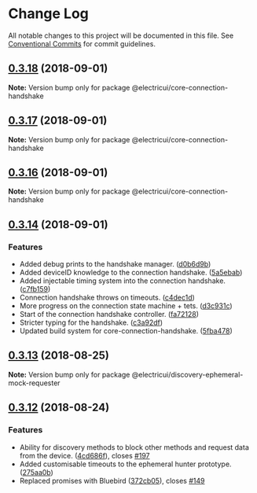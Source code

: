 # Change Log

All notable changes to this project will be documented in this file.
See [Conventional Commits](https://conventionalcommits.org) for commit guidelines.

<a name="0.3.18"></a>
## [0.3.18](https://github.com/Scottapotamas/electricui-interface/compare/v0.3.17...v0.3.18) (2018-09-01)




**Note:** Version bump only for package @electricui/core-connection-handshake

<a name="0.3.17"></a>
## [0.3.17](https://github.com/Scottapotamas/electricui-interface/compare/v0.3.16...v0.3.17) (2018-09-01)




**Note:** Version bump only for package @electricui/core-connection-handshake

<a name="0.3.16"></a>
## [0.3.16](https://github.com/Scottapotamas/electricui-interface/compare/v0.3.15...v0.3.16) (2018-09-01)




**Note:** Version bump only for package @electricui/core-connection-handshake

<a name="0.3.14"></a>
## [0.3.14](https://github.com/Scottapotamas/electricui-interface/compare/v0.3.13...v0.3.14) (2018-09-01)


### Features

* Added debug prints to the handshake manager. ([d0b6d9b](https://github.com/Scottapotamas/electricui-interface/commit/d0b6d9b))
* Added deviceID knowledge to the connection handshake. ([5a5ebab](https://github.com/Scottapotamas/electricui-interface/commit/5a5ebab))
* Added injectable timing system into the connection handshake. ([c7fb159](https://github.com/Scottapotamas/electricui-interface/commit/c7fb159))
* Connection handshake throws on timeouts. ([c4dec1d](https://github.com/Scottapotamas/electricui-interface/commit/c4dec1d))
* More progress on the connection state machine + tets. ([d3c931c](https://github.com/Scottapotamas/electricui-interface/commit/d3c931c))
* Start of the connection handshake controller. ([fa72128](https://github.com/Scottapotamas/electricui-interface/commit/fa72128))
* Stricter typing for the handshake. ([c3a92df](https://github.com/Scottapotamas/electricui-interface/commit/c3a92df))
* Updated build system for core-connection-handshake. ([5fba478](https://github.com/Scottapotamas/electricui-interface/commit/5fba478))




<a name="0.3.13"></a>
## [0.3.13](https://github.com/Scottapotamas/electricui-interface/compare/v0.3.12...v0.3.13) (2018-08-25)




**Note:** Version bump only for package @electricui/discovery-ephemeral-mock-requester

<a name="0.3.12"></a>
## [0.3.12](https://github.com/Scottapotamas/electricui-interface/compare/v0.3.11...v0.3.12) (2018-08-24)


### Features

* Ability for discovery methods to block other methods and request data from the device. ([4cd686f](https://github.com/Scottapotamas/electricui-interface/commit/4cd686f)), closes [#197](https://github.com/Scottapotamas/electricui-interface/issues/197)
* Added customisable timeouts to the ephemeral hunter prototype. ([275aa0b](https://github.com/Scottapotamas/electricui-interface/commit/275aa0b))
* Replaced promises with Bluebird ([372cb05](https://github.com/Scottapotamas/electricui-interface/commit/372cb05)), closes [#149](https://github.com/Scottapotamas/electricui-interface/issues/149)

